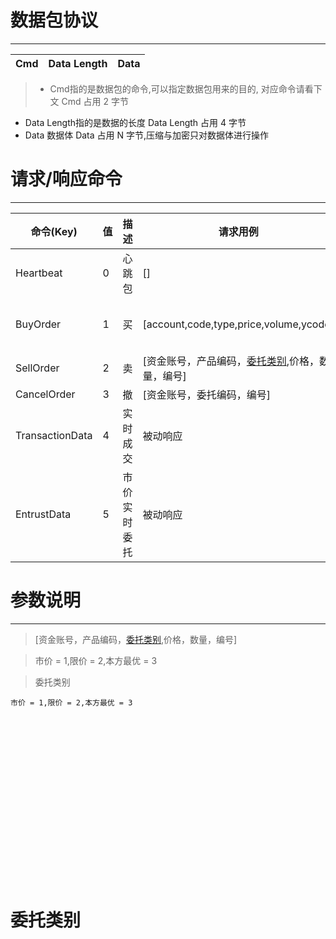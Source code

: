 
<!-- 撮合交易接口
--- -->

# 数据包协议
---
Cmd|Data Length|Data
-|-|-

>* Cmd指的是数据包的命令,可以指定数据包用来的目的, 对应命令请看下文
    Cmd 占用 2 字节
* Data Length指的是数据的长度
    Data Length 占用 4 字节 
* Data 数据体
Data 占用 N 字节,压缩与加密只对数据体进行操作

 
# 请求/响应命令
---
命令(Key)	|值	|描述	|请求用例	|返回数据
-|-|-|-|-
Heartbeat|0|心跳包|	[]|	{}
BuyOrder|1|买|[account,code,type,price,volume,ycode]|[ account, youcode, errStr]
SellOrder|2|卖|[资金账号，产品编码，[委托类别](#委托类别),价格，数量，编号]|
CancelOrder|3|撤|[资金账号，委托编码，编号]|
TransactionData|4|实时成交|被动响应|
EntrustData|5|市价实时委托|被动响应|

# 参数说明
---
>[资金账号，产品编码，[委托类别](#委托类别),价格，数量，编号]
 
> 市价 = 1,限价 = 2,本方最优 = 3

>委托类别
```委托类别
市价 = 1,限价 = 2,本方最优 = 3
```
 

```




















```











 # 委托类别
 
